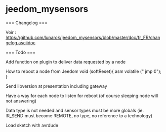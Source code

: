 jeedom_mysensors
================

=== Changelog ===

Voir : https://github.com/lunarok/jeedom_mysensors/blob/master/doc/fr_FR/changelog.asciidoc

=== Todo ===

Add function on plugin to deliver data requested by a node

How to reboot a node from Jeedom
void (softReset){
asm volatile ("  jmp 0");
}

Send libversion at presentation including gateway

Have a way for each node to listen for reboot (of course sleeping node will not answering)

Data type is not needed and sensor types must be more globals (ie. IR_SEND must become REMOTE, no type, no reference to a technology)

Load sketch with avrdude
